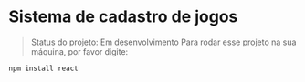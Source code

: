 # Sistema de cadastro de jogos #

>Status do projeto: Em desenvolvimento
Para rodar esse projeto na sua máquina, por favor digite:

 ````
 npm install react
 
 ````
